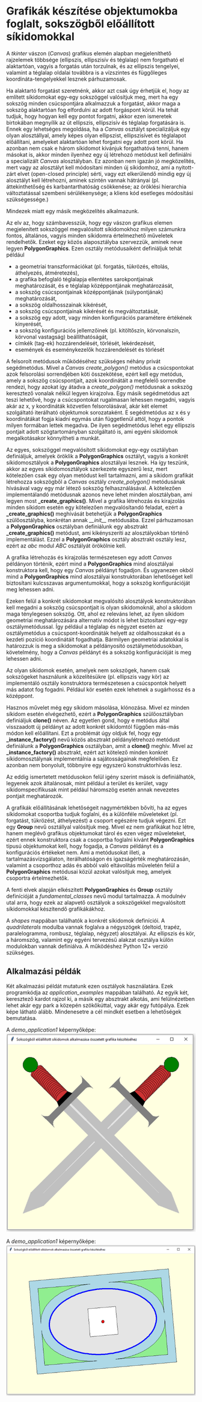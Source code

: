 # Grafikák készítése objektumokba foglalt, sokszögből előállított síkidomokkal

A *tkinter* vászon (*Canvas*) grafikus elemén alapban megjeleníthető rajzelemek többsége (ellipszis, ellipszisív és téglalap) nem forgatható el alaktartóan, vagyis a forgatás után torzulnak, és az ellipszis tengelyei, valamint a téglalap oldalai továbbra is a vízszintes és függőleges koordináta-tengelyekkel lesznek párhuzamosak. 

Ha alaktartó forgatást szeretnénk, akkor azt csak úgy érhetjük el, hogy az említett síkidomokat egy-egy sokszöggel valósítjuk meg, mert ha egy sokszög minden csúcspontjára alkalmazzuk a forgatást, akkor maga a sokszög alaktartóan fog elfordulni az adott forgáspont körül. Ha tehát tudjuk, hogy hogyan kell egy pontot forgatni, akkor ezen ismeretek birtokában megnyílik az út ellipszis, ellipszisív és téglalap forgatására is. Ennek egy lehetséges megoldása, ha a *Canvas* osztályt specializáljuk egy olyan alosztállyal, amely képes olyan ellipszist, ellipszisívet és téglalapot előállítani, amelyeket alaktartóan lehet forgatni egy adott pont körül. Ha azonban nem csak e három síkidomot kívánjuk forgathatóvá tenni, hanem másokat is, akkor minden ilyenhez egy új létrehozó metódust kell definiálni a specializált *Canvas* alosztályban. Ez azonban nem igazán jó megközelítés, mert vagy az alosztályt kell módosítani minden új síkidomhoz, ami a nyitott-zárt elvet (open-closed principle) sérti, vagy ezt elkerülendő mindig egy új alosztályt kell létrehozni, aminek szintén vannak hátrányai (pl. áttekinthetőség és karbantarthatóság csökkenése; az öröklési hierarchia változtatással szembeni sérülékenysége; a kliens kód esetleges módosítási szükségessége.)

Mindezek miatt egy másik megközelítés alkalmazunk. 

Az elv az, hogy számbavesszük, hogy egy vászon grafikus elemen megjelenített sokszöggel megvalósított síkidomokhoz milyen számunkra fontos, általános, vagyis minden síkidomra értelmezhető műveletek rendelhetők. Ezeket egy közös alaposztályba szervezzük, aminek neve legyen **PolygonGraphics**. Ezen osztály metódusaiként definiáljuk tehát például
-	a geometriai transzformációkat (pl. forgatás, tükrözés, eltolás, áthelyezés, átméretezés),
-	a grafika befoglaló téglalapja ellentétes sarokpontjainak meghatározását, és e téglalap középpontjának meghatározását,
-	a sokszög csúcspontjainak középpontjának (súlypontjának) meghatározását,
-	a sokszög oldalhosszainak kikérését,
-	a sokszög csúcspontjainak kikérését és megváltoztatását,
-	a sokszög egy adott, vagy minden konfigurációs paramétere értékének kinyerését,
-	a sokszög konfigurációs jellemzőinek (pl. kitöltőszín, körvonalszín, körvonal vastagság) beállíthatóságát,
-	címkék (tag-ek) hozzárendelését, törlését, lekérdezését,
-	események és eseménykezelők hozzárendelését és törlését

A felsorolt metódusok működéséhez szükséges néhány privát segédmetódus. Mivel a *Canvas* *create_polygon()* metódus a csúcspontokat azok felsorolási sorrendjében köti összekötése, ezért kell egy metódus, amely a sokszög csúcspontjait, azok koordinátáit a megfelelő sorrendbe rendezi, hogy azokat így átadva a *create_polygon()* metódusnak a sokszög keresztező vonalak nélkül legyen kirajzolva. Egy másik segédmetódus azt teszi lehetővé, hogy a csúcspontokat rugalmasan lehessen megadni, vagyis akár az x, y koordináták közvetlen felsorolásával, akár két elemet szolgáltató iterálható objektumok sorozataként.  E segédmetódus az x és y koordinátákat fogja kiadni egymás után függetlenül attól, hogy a pontok milyen formában lettek megadva. De ilyen segédmetódus lehet egy ellipszis pontjait adott szögtartományban szolgáltató is, ami egyéni síkidomok megalkotásakor könnyítheti a munkát.

Az egyes, sokszöggel megvalósított síkidomokat egy-egy osztályban definiáljuk, amelyek öröklik a **PolygonGraphics** osztályt, vagyis a konkrét síkidomosztályok a **PolygonGraphics** alosztályai lesznek. Ha így teszünk, akkor az egyes síkidomosztályok szerkezete egyszerű lesz, mert kötelezően csak egy olyan metódust kell tartalmazni, ami a síkidom grafikát létrehozza sokszögből a *Canvas* osztály *create_polygon()* metódusának hívásával vagy egy már létező sokszög felhasználásával. A kötelezően implementálandó metódusnak azonos neve lehet minden alosztályban, ami legyen most **_create_graphics()**. Mivel a grafika létrehozás és kirajzolás minden síkidom esetén egy kötelezően megvalósítandó feladat, ezért a **_create_graphics()** meghívását betehetjük a **PolygonGraphics** szülőosztályba, konkrétan annak *\_\_init__* metódusába. Ezzel párhuzamosan a **PolygonGraphics** osztályban definiálunk egy absztrakt **_create_graphics()** metódust, ami kikényszeríti az alosztályokban történő implementálást. Ezzel a **PolygonGraphics** osztály absztrakt osztály lesz, ezért az *abc* modul *ABC* osztályát örökölnie kell. 

A grafika létrehozás és kirajzolás természetesen egy adott *Canvas* példányon történik, ezért mind a **PolygonGraphics** mind alosztályai konstruktora kell, hogy egy *Canvas* példányt fogadjon. És ugyanezen okból mind a **PolygonGraphics** mind alosztályai konstruktorában lehetőséget kell biztosítani kulcsszavas argumentumokkal, hogy a sokszög konfigurációját meg lehessen adni.

Ezeken felül a konkrét síkidomokat megvalósító alosztályok konstruktorában kell megadni a sokszög csúcspontjait is olyan síkidomoknál, ahol a síkidom maga ténylegesen sokszög. Ott, ahol ez releváns lehet, az ilyen síkidom geometriai meghatározására alternatív módot is lehet biztosítani egy-egy osztálymetódussal. Így például a téglalap és négyzet esetén az osztálymetódus a csúcspont-koordináták helyett az oldalhosszakat és a kezdeti pozíció koordinátáit fogadhatja. Bármilyen geometriai adatokkal is határozzuk is meg a síkidomokat a példányosító osztálymetódusokban, követelmény, hogy a *Canvas* példányt és a sokszög konfigurációját is meg lehessen adni.

Az olyan síkidomok esetén, amelyek nem sokszögek, hanem csak sokszögeket használunk a közelítésükre (pl. ellipszis vagy kör) az implementáló osztály konstruktora természetesen a csúcspontok helyett más adatot fog fogadni. Például kör esetén ezek lehetnek a sugárhossz és a középpont.

Hasznos művelet még egy síkidom másolása, klónozása. Mivel ez minden síkidom esetén elvégezhető, ezért a **PolygonGraphics** szülőosztályban definiáljuk **clone()** néven. Az egyetlen gond, hogy e metódus által visszaadott új példányt az adott konkrét síkidomtól függően más-más módon kell előállítani. Ezt a problémát úgy oldjuk fel, hogy egy **_instance_factory()** nevű közös absztrakt példánylétrehozó metódust definiálunk a **PolygonGraphics** osztályban, amit a **clone()** meghív. Mivel az **_instance_factory()** absztrakt, ezért azt kötelező minden konkrét síkidomosztálynak implementálnia a sajátosságainak megfelelően. Ez azonban nem bonyolult, többnyire egy egyszerű konstruktorhívás lesz.

Az eddig ismertetett metódusokon felül igény szerint mások is definiálhatók, legyenek azok általánosak, mint például a terület és kerület, vagy síkidomspecifikusak mint például háromszög esetén annak nevezetes pontjait meghatározók.

A grafikák előállításának lehetőségeit nagymértékben bővíti, ha az egyes síkidomokat csoportba tudjuk foglalni, és a különféle műveleteket (pl. forgatást, tükrözést, áthelyezést) a csoport egészére tudjuk végezni. Ezt egy **Group** nevű osztállyal valósítjuk meg. Mivel ez nem grafikákat hoz létre, hanem meglévő grafikus objektumokat tárol és ezen végez műveleteket, ezért ennek konstruktora csak a csoportba foglalni kívánt **PolygonGraphics** típusú objektumokat kell, hogy fogadja, a *Canvas* példányt és a konfigurációs értékeket nem. Ami a metódusokat illeti, a tartalmazásvizsgálaton, iterálhatóságon és igazságérték meghatározásán, valamint a csoporthoz adás és abból való eltávolítás műveletén felül a **PolygonGraphics** metódusai közül azokat valósítjuk meg, amelyek csoportra értelmezhetők.

A fenti elvek alapján elkészített **PolygonGraphics** és **Group** osztály definícióját a *fundamental_classes* nevű modul tartalmazza. A modulnév utal arra, hogy ezek az alapvető osztályok a sokszögekkel megvalósított síkidomokkal készítendő grafikákákhoz.

A *shapes* mappában találhatók a konkrét síkidomok definíciói. A *quadrilaterals* modulba vannak foglalva a négyszögek (deltoid, trapéz, paralelogramma, rombusz, téglalap, négyzet) alosztályai. Az ellipszis és kör, a háromszög, valamint egy egyéni tervezésű alakzat osztálya külön modulokban vannak definiálva. 
A működéshez Python 12+ verzió szükséges.

## Alkalmazási példák

Két alkalmazási példát mutatunk ezen osztályok használatára. Ezek programkódja az *application_examples* mappában található. Az egyik két, keresztező kardot rajzol ki, a másik egy absztrakt alkotás, ami felülnézetben lehet akár egy park a közepén szökőkúttal, vagy akár egy futópálya. Ezek képe látható alább. Mindenesetre a cél mindkét esetben a lehetőségek bemutatása.

A *demo_application1* képernyőképe:
![demo_app1_screenshot.png](images%2Fdemo_app1_screenshot.png)

A *demo_application1* képernyőképe:
![demo_app2_screenshot.png](images%2Fdemo_app2_screenshot.png)
